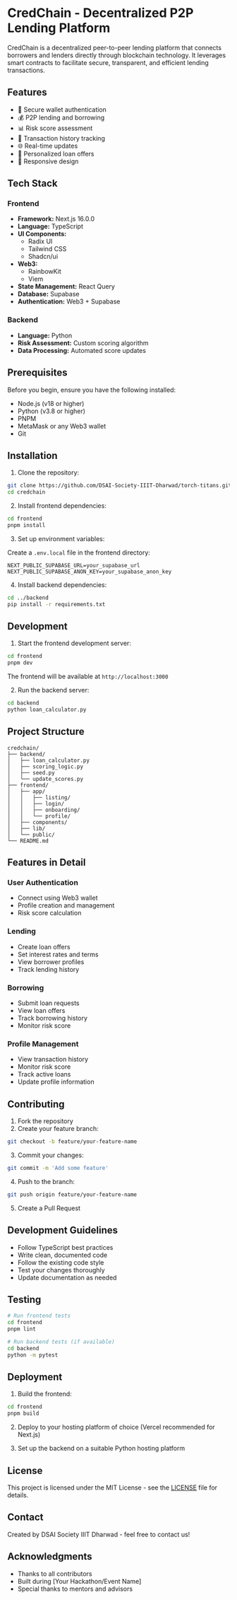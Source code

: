 # CredChain - Decentralized P2P Lending Platform

CredChain is a decentralized peer-to-peer lending platform that connects borrowers and lenders directly through blockchain technology. It leverages smart contracts to facilitate secure, transparent, and efficient lending transactions.

## Features

- 🔐 Secure wallet authentication
- 💰 P2P lending and borrowing
- 📊 Risk score assessment
- 💼 Transaction history tracking
- 🌐 Real-time updates
- 🎯 Personalized loan offers
- 📱 Responsive design

## Tech Stack

### Frontend
- **Framework:** Next.js 16.0.0
- **Language:** TypeScript
- **UI Components:** 
  - Radix UI
  - Tailwind CSS
  - Shadcn/ui
- **Web3:**
  - RainbowKit
  - Viem
- **State Management:** React Query
- **Database:** Supabase
- **Authentication:** Web3 + Supabase

### Backend
- **Language:** Python
- **Risk Assessment:** Custom scoring algorithm
- **Data Processing:** Automated score updates

## Prerequisites

Before you begin, ensure you have the following installed:
- Node.js (v18 or higher)
- Python (v3.8 or higher)
- PNPM
- MetaMask or any Web3 wallet
- Git

## Installation

1. Clone the repository:
```bash
git clone https://github.com/DSAI-Society-IIIT-Dharwad/torch-titans.git
cd credchain
```

2. Install frontend dependencies:
```bash
cd frontend
pnpm install
```

3. Set up environment variables:

Create a `.env.local` file in the frontend directory:
```env
NEXT_PUBLIC_SUPABASE_URL=your_supabase_url
NEXT_PUBLIC_SUPABASE_ANON_KEY=your_supabase_anon_key
```

4. Install backend dependencies:
```bash
cd ../backend
pip install -r requirements.txt
```

## Development

1. Start the frontend development server:
```bash
cd frontend
pnpm dev
```
The frontend will be available at `http://localhost:3000`

2. Run the backend server:
```bash
cd backend
python loan_calculator.py
```

## Project Structure

```
credchain/
├── backend/
│   ├── loan_calculator.py
│   ├── scoring_logic.py
│   ├── seed.py
│   └── update_scores.py
├── frontend/
│   ├── app/
│   │   ├── listing/
│   │   ├── login/
│   │   ├── onboarding/
│   │   └── profile/
│   ├── components/
│   ├── lib/
│   └── public/
└── README.md
```

## Features in Detail

### User Authentication
- Connect using Web3 wallet
- Profile creation and management
- Risk score calculation

### Lending
- Create loan offers
- Set interest rates and terms
- View borrower profiles
- Track lending history

### Borrowing
- Submit loan requests
- View loan offers
- Track borrowing history
- Monitor risk score

### Profile Management
- View transaction history
- Monitor risk score
- Track active loans
- Update profile information

## Contributing

1. Fork the repository
2. Create your feature branch:
```bash
git checkout -b feature/your-feature-name
```
3. Commit your changes:
```bash
git commit -m 'Add some feature'
```
4. Push to the branch:
```bash
git push origin feature/your-feature-name
```
5. Create a Pull Request

## Development Guidelines

- Follow TypeScript best practices
- Write clean, documented code
- Follow the existing code style
- Test your changes thoroughly
- Update documentation as needed

## Testing

```bash
# Run frontend tests
cd frontend
pnpm lint

# Run backend tests (if available)
cd backend
python -m pytest
```

## Deployment

1. Build the frontend:
```bash
cd frontend
pnpm build
```

2. Deploy to your hosting platform of choice (Vercel recommended for Next.js)

3. Set up the backend on a suitable Python hosting platform

## License

This project is licensed under the MIT License - see the [LICENSE](LICENSE) file for details.

## Contact

Created by DSAI Society IIIT Dharwad - feel free to contact us!

## Acknowledgments

- Thanks to all contributors
- Built during [Your Hackathon/Event Name]
- Special thanks to mentors and advisors